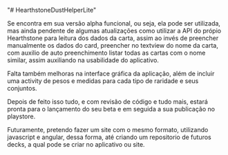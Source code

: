 "# HearthstoneDustHelperLite" 

Se encontra em sua versão alpha funcional, ou seja, ela pode ser utilizada, mas ainda pendente de algumas atualizações como utilizar a API do própio Hearthstone para leitura dos dados da carta, assim ao invés de preencher manualmente os dados do card, preencher no textview do nome da carta, com auxilio de auto preenchimento listar todas as cartas com o nome similar, assim auxiliando na usabilidade do aplicativo.

Falta também melhoras na interface gráfica da aplicação, além de incluir uma activity de pesos e medidas para cada tipo de raridade e seus conjuntos.

Depois de feito isso tudo, e com revisão de código e tudo mais, estará pronta para o lançamento do seu beta e em seguida a sua publicação no playstore.

Futuramente, pretendo fazer um site com o mesmo formato, utilizando javascript e angular, dessa forma, até criando um repositorio de futuros decks, a qual pode se criar no aplicativo ou site.
